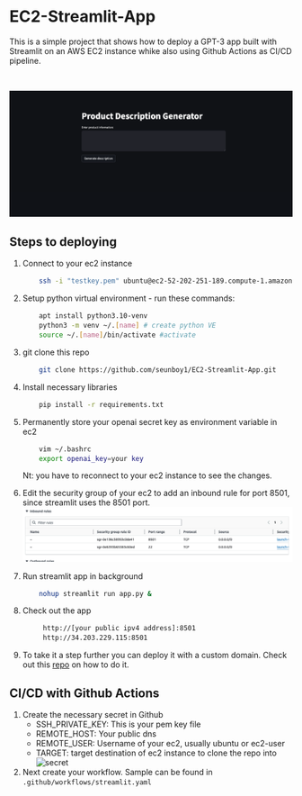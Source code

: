 # EC2-Streamlit-App
This is a simple project that shows how to deploy a GPT-3 app built with Streamlit on an AWS EC2 instance whike also using Github Actions as CI/CD pipeline. 

<br/>

![app](assets/app.png)

## Steps to deploying

1. Connect to your ec2 instance
    ```bash
        ssh -i "testkey.pem" ubuntu@ec2-52-202-251-189.compute-1.amazonaws.com
    ```

2. Setup python virtual environment - run these commands:
    ```bash
        apt install python3.10-venv 
        python3 -m venv ~/.[name] # create python VE
        source ~/.[name]/bin/activate #activate
    ```
3. git clone this repo
    ```bash
        git clone https://github.com/seunboy1/EC2-Streamlit-App.git
    ```
4. Install necessary libraries
    ```bash
        pip install -r requirements.txt
    ```
5. Permanently store your openai secret key as environment variable in ec2 
    ```bash
        vim ~/.bashrc
        export openai_key=your key
    ```
   Nt: you have to reconnect to your ec2 instance to see the changes.
6. Edit the security group of your ec2 to add an inbound rule for port 8501, since streamlit uses the 8501 port.
   ![inbound](assets/inbound.png)
7. Run streamlit app in background
    ```bash
        nohup streamlit run app.py &
    ```
8. Check out the app
   ```bash
        http://[your public ipv4 address]:8501
        http://34.203.229.115:8501
    ```
9.  To take it a step further you can deploy it with a custom domain. Check out this [repo](https://github.com/seunboy1/Static-Website) on how to do it.

## CI/CD with Github Actions

1. Create the necessary secret in Github 
   * SSH_PRIVATE_KEY: This is your pem key file
   * REMOTE_HOST: Your public dns 
   * REMOTE_USER: Username of your ec2, usually ubuntu or ec2-user
   * TARGET: target destination of ec2 instance to clone the repo into
        ![secret](assets/secret.png)
2. Next create your workflow. Sample can be found in `.github/workflows/streamlit.yaml` 
    
